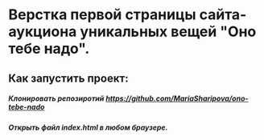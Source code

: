 # Верстка первой страницы сайта-аукциона уникальных вещей "Оно тебе надо".

## Как запустить проект:

##### Клонировать репозиротий https://github.com/MariaSharipova/ono-tebe-nado

##### Открыть файл index.html в любом браузере.
